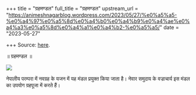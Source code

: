 +++
title = "ग्रहमण्डल"
full_title = "ग्रहमण्डल"
upstream_url = "https://animeshnagarblog.wordpress.com/2023/05/27/%e0%a5%a5-%e0%a4%97%e0%a5%8d%e0%a4%b0%e0%a4%b9%e0%a4%ae%e0%a4%a3%e0%a5%8d%e0%a4%a1%e0%a4%b2-%e0%a5%a5/"
date = "2023-05-27"

+++
Source: [here](https://animeshnagarblog.wordpress.com/2023/05/27/%e0%a5%a5-%e0%a4%97%e0%a5%8d%e0%a4%b0%e0%a4%b9%e0%a4%ae%e0%a4%a3%e0%a5%8d%e0%a4%a1%e0%a4%b2-%e0%a5%a5/).

॥ ग्रहमण्डल ॥

![](https://animeshnagarblog.files.wordpress.com/2023/05/img_20230527_0205532368826820438081485.jpg?w=993)

नेपालीय परम्परा में नवग्रह के यजन में यह मंडल प्रयुक्त किया जाता है। नेवार समुदाय के वज्राचार्य इस मंडल का उपयोग ग्रहपूजा में करते हैं।

